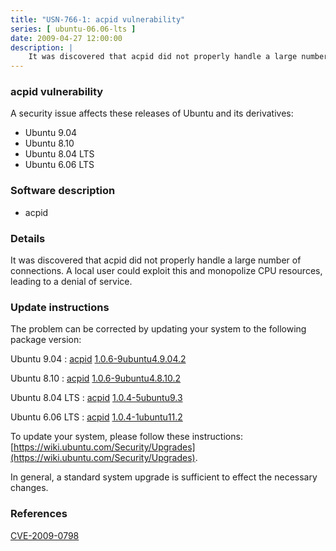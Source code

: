 ```yaml
---
title: "USN-766-1: acpid vulnerability"
series: [ ubuntu-06.06-lts ]
date: 2009-04-27 12:00:00
description: |
    It was discovered that acpid did not properly handle a large number of connections. A local user could exploit this and monopolize CPU resources, leading to a denial of service. 
--- 
```

 
### acpid vulnerability

A security issue affects these releases of Ubuntu and its derivatives:

* Ubuntu 9.04
* Ubuntu 8.10
* Ubuntu 8.04 LTS
* Ubuntu 6.06 LTS

### Software description

* acpid 

### Details

It was discovered that acpid did not properly handle a large number of connections. A local user could exploit this and monopolize CPU resources, leading to a denial of service. 

### Update instructions

The problem can be corrected by updating your system to the following package version:

Ubuntu 9.04
 : [acpid](https://launchpad.net/ubuntu/+source/acpid) <span> [1.0.6-9ubuntu4.9.04.2](https://launchpad.net/ubuntu/+source/acpid/1.0.6-9ubuntu4.9.04.2) </span> 

Ubuntu 8.10
 : [acpid](https://launchpad.net/ubuntu/+source/acpid) <span> [1.0.6-9ubuntu4.8.10.2](https://launchpad.net/ubuntu/+source/acpid/1.0.6-9ubuntu4.8.10.2) </span> 

Ubuntu 8.04 LTS
 : [acpid](https://launchpad.net/ubuntu/+source/acpid) <span> [1.0.4-5ubuntu9.3](https://launchpad.net/ubuntu/+source/acpid/1.0.4-5ubuntu9.3) </span> 

Ubuntu 6.06 LTS
 : [acpid](https://launchpad.net/ubuntu/+source/acpid) <span> [1.0.4-1ubuntu11.2](https://launchpad.net/ubuntu/+source/acpid/1.0.4-1ubuntu11.2) </span> 

To update your system, please follow these instructions: [https://wiki.ubuntu.com/Security/Upgrades](https://wiki.ubuntu.com/Security/Upgrades).

In general, a standard system upgrade is sufficient to effect the necessary changes. 

### References

 [CVE-2009-0798](http://people.ubuntu.com/~ubuntu-security/cve/CVE-2009-0798)
 
